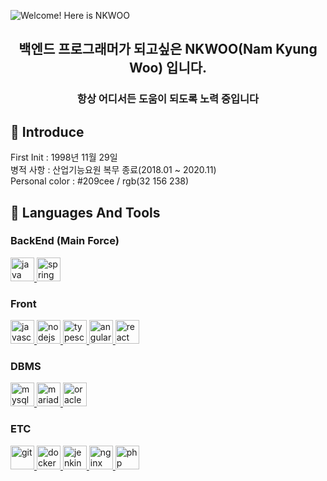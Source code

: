 ![Welcome! Here is NKWOO](https://raw.githubusercontent.com/nkwoo/nkwoo/main/oie_p2YBVjmVtiD3.png)

<h2 align="center">백엔드 프로그래머가 되고싶은 NKWOO(Nam Kyung Woo) 입니다.</h2>
<h3 align="center">항상 어디서든 도움이 되도록 노력 중입니다</h3>

## 👊 Introduce
First Init : 1998년 11월 29일  
병적 사항 : 산업기능요원 복무 종료(2018.01 ~ 2020.11)  
Personal color : #209cee / rgb(32 156 238)

## 📘 Languages And Tools
### BackEnd (Main Force)
<a href="https://www.java.com" target="_blank"> <img src="https://cdn.svgporn.com/logos/java.svg" alt="java" width="38" height="38"/> </a>
<a href="https://spring.io/" target="_blank"> <img src="https://cdn.svgporn.com/logos/spring-icon.svg" alt="spring" width="38" height="38"/> </a>

### Front
<a href="https://developer.mozilla.org/en-US/docs/Web/JavaScript" target="_blank"> <img src="https://cdn.svgporn.com/logos/javascript.svg" alt="javascript" width="38" height="38"/> </a>
<a href="https://nodejs.org/en/" target="_blank"> <img src="https://cdn.svgporn.com/logos/nodejs-icon.svg" alt="nodejs" width="38" height="38"/> </a>
<a href="https://www.typescriptlang.org/" target="_blank"> <img src="https://cdn.svgporn.com/logos/typescript-icon.svg" alt="typescript" width="38" height="38"/> </a>
<a href="https://angular.io/" target="_blank"> <img src="https://cdn.svgporn.com/logos/angular-icon.svg" alt="angular" width="38" height="38"/> </a>
<a href="https://reactjs.org/" target="_blank"> <img src="https://cdn.svgporn.com/logos/react.svg" alt="react" width="38" height="38"/> </a>

### DBMS
<a href="https://dev.mysql.com/" target="_blank"> <img src="https://cdn.svgporn.com/logos/mysql.svg" alt="mysql" width="38" height="38"/> </a>
<a href="https://mariadb.org/" target="_blank"> <img src="https://cdn.svgporn.com/logos/mariadb-icon.svg" alt="mariadb" width="38" height="38"/> </a>
<a href="https://www.oracle.com/database/" target="_blank"> <img src="https://cdn.svgporn.com/logos/oracle.svg" alt="oracle" width="38" height="38"/> </a>

### ETC
<a href="https://git-scm.com/" target="_blank"> <img src="https://cdn.svgporn.com/logos/git-icon.svg" alt="git" width="38" height="38"/> </a>
<a href="https://www.docker.com/" target="_blank"> <img src="https://cdn.svgporn.com/logos/docker-icon.svg" alt="docker" width="38" height="38"/> </a>
<a href="https://www.jenkins.io/" target="_blank"> <img src="https://cdn.svgporn.com/logos/jenkins.svg" alt="jenkins" width="38" height="38"/> </a>
<a href="https://www.nginx.com/" target="_blank"> <img src="https://cdn.svgporn.com/logos/nginx.svg" alt="nginx" width="38" height="38"/> </a>
<a href="https://www.php.net/" target="_blank"> <img src="https://cdn.svgporn.com/logos/php.svg" alt="php" width="38" height="38"/> </a>

<!--
## 📋 Career
### [호디](http:/www.hodi.co.kr/) (2017.01 ~ 2021.02)
도서관 솔류션 개발팀 - 소프트웨어 엔지니어
 - 대학교 열람실 배정 / 시설물 예약 관리 시스템 





emoji : https://github.com/itgoyo/itgoyo/blob/master/Emoji.md
log : https://svgporn.com/

**nkwoo/nkwoo** is a ✨ _special_ ✨ repository because its `README.md` (this file) appears on your GitHub profile.

Here are some ideas to get you started:

- 🔭 I’m currently working on ...
- 🌱 I’m currently learning ...
- 👯 I’m looking to collaborate on ...
- 🤔 I’m looking for help with ...
- 💬 Ask me about ...
- 📫 How to reach me: ...
- 😄 Pronouns: ...
- ⚡ Fun fact: ...
-->
